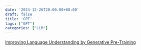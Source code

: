 ```yaml
---
date: '2024-12-26T20:00:00+08:00'
draft: false
title: 'GPT'
tags: ["GPT"]
categories: ["LLM"]
---
```


[Improving Language Understanding by Generative Pre-Training](https://xves6ft58q.feishu.cn/docx/H567dmwUVoaWaFxRDlxcH76bn3c?from=from_copylink)
